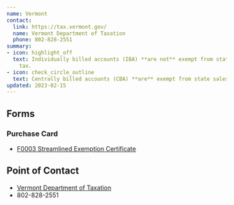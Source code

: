 ```yaml
---
name: Vermont
contact:
  link: https://tax.vermont.gov/
  name: Vermont Department of Taxation
  phone: 802-828-2551
summary:
- icon: highlight_off
  text: Individually billed accounts (IBA) **are not** exempt from state sales
    tax.
- icon: check_circle_outline
  text: Centrally billed accounts (CBA) **are** exempt from state sales tax.
updated: 2023-02-15
---
```


## Forms

### Purchase Card

* [F0003 Streamlined Exemption Certificate](https://tax.vermont.gov/business/nonprofits/exemption-certificates)

## Point of Contact
- [Vermont Department of Taxation](https://tax.vermont.gov/)
- 802-828-2551